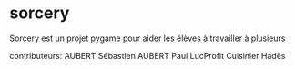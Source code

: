 # sorcery

Sorcery est un projet pygame pour aider les élèves à travailler à plusieurs

contributeurs:
AUBERT Sébastien
AUBERT Paul
LucProfit
Cuisinier Hadès
